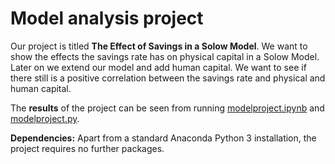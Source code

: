 # Model analysis project

Our project is titled **The Effect of Savings in a Solow Model**. We want to show the effects the savings rate has on physical capital in a Solow Model. Later on we extend our model and add human capital. We want to see if there still is a positive correlation between the savings rate and physical and human capital.

The **results** of the project can be seen from running [modelproject.ipynb](modelproject.ipynb) and [modelproject.py](modelproject.py).

**Dependencies:** Apart from a standard Anaconda Python 3 installation, the project requires no further packages.